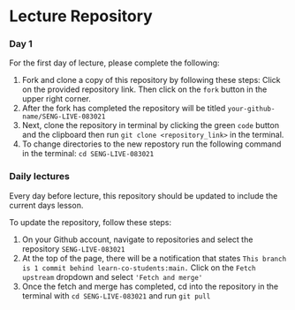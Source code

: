 # Lecture Repository 

### Day 1

For the first day of lecture, please complete the following:

1. Fork and clone a copy of this repository by following these steps: Click on the provided repository link. Then click on the `fork` button in the upper right corner.
2. After the fork has completed the repository will be titled `your-github-name/SENG-LIVE-083021`
3. Next, clone the repository in terminal by clicking the green `code` button and the clipboard then run `git clone <repository_link>` in the terminal. 
4. To change directories to the new repostory run the following command in the terminal: `cd SENG-LIVE-083021` 


### Daily lectures

Every day before lecture, this repository should be updated to include the current days lesson. 

To update the repository, follow these steps:

1. On your Github account, navigate to repositories and select the repository `SENG-LIVE-083021` 
2. At the top of the page, there will be a notification that states `This branch is 1 commit behind learn-co-students:main.` Click on the `Fetch upstream` dropdown and select `'Fetch and merge'` 
3. Once the fetch and merge has completed, cd into the repository in the terminal with `cd SENG-LIVE-083021` and run `git pull`

